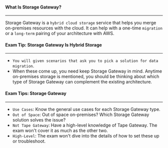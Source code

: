 #### What Is Storage Gateway?

___
Storage Gateway is a `hybrid cloud storage` service that helps you merge on-premises resources with the cloud. It can
help with a one-time `migration` or a `long-term` pairing of your architecture with AWS.

#### Exam Tip: Storage Gateway Is Hybrid Storage

___

* `You will given scenarios that ask you to pick a solution for data migration`.
* When these come up, you need keep Storage Gateway in mind. Anytime on-premises storage is mentioned, you should be
  thinking about which type of Storage Gateway can complement the existing architecture.

#### Exam Tips: Storage Gateway

___

* `Use Cases`: Know the general use cases for each Storage Gateway type.
* `Out of Space`: Out of space on-premises? Which Storage Gateway solution solves the issue?
* `Not Tape Gateway`: Have a high-level knowledge of Tape Gateway. The exam won't cover it as much as the other two.
* `High-Level`: The exam won't dive into the details of how to set these up or troubleshoot.